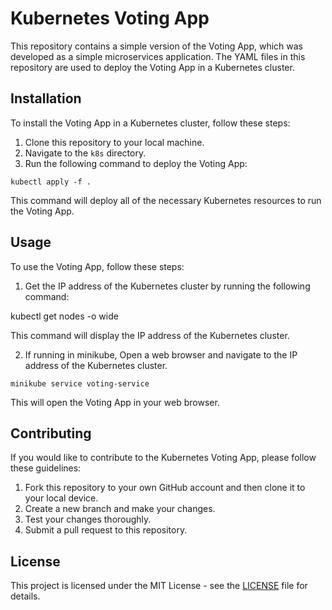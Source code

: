 # Kubernetes Voting App

This repository contains a simple version of the Voting App, which was developed as a simple microservices application. The YAML files in this repository are used to deploy the Voting App in a Kubernetes cluster.

## Installation

To install the Voting App in a Kubernetes cluster, follow these steps:

1. Clone this repository to your local machine.
2. Navigate to the `k8s` directory.
3. Run the following command to deploy the Voting App:

```shell
kubectl apply -f .
```

This command will deploy all of the necessary Kubernetes resources to run the Voting App.

## Usage

To use the Voting App, follow these steps:

1. Get the IP address of the Kubernetes cluster by running the following command:

kubectl get nodes -o wide

This command will display the IP address of the Kubernetes cluster.

2. If running in minikube, Open a web browser and navigate to the IP address of the Kubernetes cluster.

```shell
minikube service voting-service
```

This will open the Voting App in your web browser.

## Contributing

If you would like to contribute to the Kubernetes Voting App, please follow these guidelines:

1. Fork this repository to your own GitHub account and then clone it to your local device.
2. Create a new branch and make your changes.
3. Test your changes thoroughly.
4. Submit a pull request to this repository.

## License

This project is licensed under the MIT License - see the [LICENSE](LICENSE) file for details.
